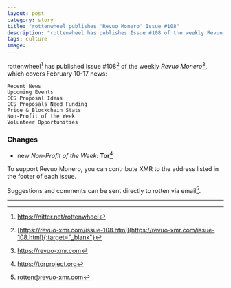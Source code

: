 ```yaml
---
layout: post
category: story
title: "rottenwheel publishes 'Revuo Monero' Issue #108"
description: "rottenwheel has publishes Issue #108 of the weekly Revuo Monero, which covers February 10-17 news."
tags: culture
image: 
---
```


rottenwheel[^1] has published Issue #108[^2] of the weekly *Revuo Monero*[^3], which covers February 10-17 news:

    Recent News
    Upcoming Events
    CCS Proposal Ideas
    CCS Proposals Need Funding
    Price & Blockchain Stats
    Non-Profit of the Week
    Volunteer Opportunities
    
### Changes

- new *Non-Profit of the Week*: **Tor**[^4]
    
To support Revuo Monero, you can contribute XMR to the address listed in the footer of each issue. 

Suggestions and comments can be sent directly to rotten via email[^5].

---

[^1]: https://nitter.net/rottenwheel
[^2]: [https://revuo-xmr.com/issue-108.html](https://revuo-xmr.com/issue-108.html){:target="_blank"}
[^3]: https://revuo-xmr.com
[^4]: https://torproject.org
[^5]: rotten@revuo-xmr.com

